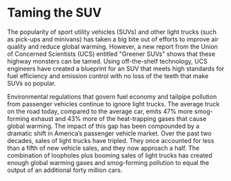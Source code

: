 # Taming the SUV
The popularity of sport utility vehicles (SUVs) and other light trucks (such as pick-ups and minivans) has
taken a big bite out of efforts to improve air quality and reduce global warming. However, a new report from the Union of Concerned Scientists (UCS) entitled "Greener SUVs" shows that these highway monsters can be tamed. Using off-the-shelf technology, UCS engineers have created a blueprint for an SUV that meets high standards for fuel efficiency and emission control with no loss of the teeth that make SUVs so popular.

Environmental regulations that govern fuel economy and tailpipe pollution from passenger vehicles continue to ignore light trucks. The average truck on the road today, compared to the average car, emits 47% more smog-forming exhaust and 43% more of the heat-trapping gases that cause global warming. The impact of this gap
has been compounded by a dramatic shift in America’s passenger vehicle market. Over the past two decades, sales of light trucks have tripled. They once accounted for less than a fifth of new vehicle sales, and they now approach a half. The combination of loopholes plus booming sales of light trucks has created enough global warming gases and smog-forming pollution to equal the output of an additional forty million cars. 